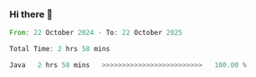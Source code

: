 ### Hi there 👋

<!--START_SECTION:waka-->

```rust
From: 22 October 2024 - To: 22 October 2025

Total Time: 2 hrs 58 mins

Java   2 hrs 58 mins   >>>>>>>>>>>>>>>>>>>>>>>>>   100.00 %
```

<!--END_SECTION:waka-->
